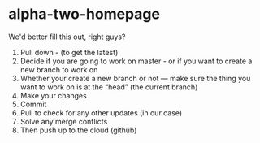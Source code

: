 # alpha-two-homepage

We'd better fill this out, right guys?

1. Pull down - (to get the latest)
2. Decide if you are going to work on master - or if you want to create a new branch to work on
3. Whether your create a new branch or not — make sure the thing you want to work on is at the “head” (the current branch)
4. Make your changes
5. Commit
6. Pull to check for any other updates (in our case)
7. Solve any merge conflicts
8. Then push up to the cloud (github)